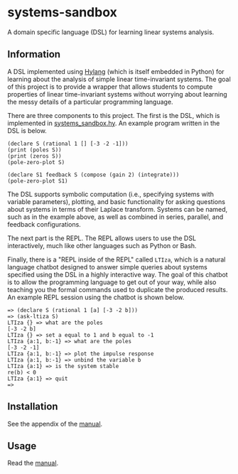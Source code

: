 # systems-sandbox

A domain specific language (DSL) for learning linear systems analysis.

## Information

A DSL implemented using [Hylang](https://hylang.org/) (which is itself embedded in Python) for learning about the analysis of simple linear time-invariant systems.
The goal of this project is to provide a wrapper that allows students to compute properties of linear time-invariant systems without worrying about learning the messy details of a particular programming language.

There are three components to this project.
The first is the DSL, which is implemented in [systems_sandbox.hy](systems_sandbox.hy).
An example program written in the DSL is below.
```
(declare S (rational 1 [] [-3 -2 -1]))
(print (poles S))
(print (zeros S))
(pole-zero-plot S)

(declare S1 feedback S (compose (gain 2) (integrate)))
(pole-zero-plot S1)
```
The DSL supports symbolic computation (i.e., specifying systems with variable parameters), plotting, and basic functionality for asking questions about systems in terms of their Laplace transform.
Systems can be named, such as in the example above, as well as combined in series, parallel, and feedback configurations.

The next part is the REPL.
The REPL allows users to use the DSL interactively, much like other languages such as Python or Bash.

Finally, there is a "REPL inside of the REPL" called `LTIza`, which is a natural language chatbot designed to answer simple queries about systems specified using the DSL in a highly interactive way.
The goal of this chatbot is to allow the programming language to get out of your way, while also teaching you the formal commands used to duplicate the produced results.
An example REPL session using the chatbot is shown below.
```
=> (declare S (rational 1 [a] [-3 -2 b]))
=> (ask-ltiza S)
LTIza {} => what are the poles
[-3 -2 b]
LTIza {} => set a equal to 1 and b equal to -1
LTIza {a:1, b:-1} => what are the poles
[-3 -2 -1]
LTIza {a:1, b:-1} => plot the impulse response
LTIza {a:1, b:-1} => unbind the variable b
LTIza {a:1} => is the system stable
re(b) < 0
LTIza {a:1} => quit
=>
```
## Installation

See the appendix of the [manual](manual/manual.pdf).

## Usage

Read the [manual](manual/manual.pdf).
